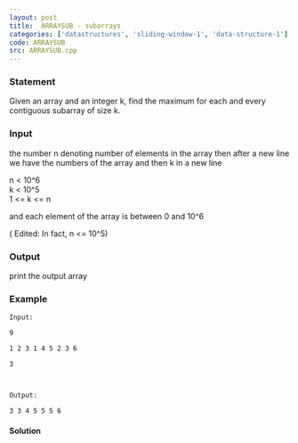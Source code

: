 ```yaml
---
layout: post
title:  ARRAYSUB - subarrays
categories: ['datastructures', 'sliding-window-1', 'data-structure-1']
code: ARRAYSUB
src: ARRAYSUB.cpp
---
```


### **Statement**

Given an array and an integer k, find the maximum for each and every
contiguous subarray of size k.

### Input

the number n denoting number of elements in the array then after a new line we
have the numbers of the array and then k in a new line

n < 10^6  
k < 10^5  
1 <= k <= n

and each element of the array is between 0 and 10^6

( Edited: In fact, n  <= 10^5)

### Output

print the output array

### Example

    
    
    Input:
    9
    1 2 3 1 4 5 2 3 6
    3
    
    Output:
    3 3 4 5 5 5 6



#### **Solution**



